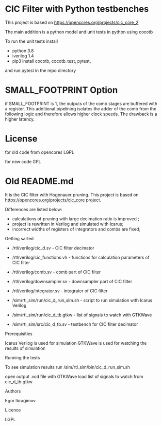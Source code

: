 # CIC Filter with Python testbenches

This project is based on https://opencores.org/projects/cic_core_2

The main addition is a python model and unit tests in python using cocotb

To run the unit tests install
- python 3.8
- iverilog 1.4
- pip3 install cocotb, cocotb_test, pytest,

and run pytest in the repo directory

# SMALL_FOOTPRINT Option

if SMALL_FOOTPRINT is 1, the outputs of the comb stages are buffered with a register. This additional pipelining isolates the adder of the comb from the following logic and therefore allows higher clock speeds. The drawback is a higher latency.


# License
for old code from opencores LGPL

for new code GPL


# Old README.md

It is the CIC filter with Hogenauer pruning.
This project is based on https://opencores.org/projects/cic_core project.

Differences are listed below:
* calculations of pruning with large decimation ratio is improved ;
* project is rewritten in Verilog and simulated with Icarus;
* incorrect widths of registers of integrators and combs are fixed;

Getting sarted

* /rtl/verilog/cic\_d.sv - CIC filter decimator
* /rtl/verilog/cic\_functions.vh - functions for calculation parameters of CIC filter
* /rtl/verilog/comb.sv - comb part of CIC filter
* /rtl/verilog/downsampler.sv - downsampler part of CIC filter
* /rtl/verilog/integrator.sv - integrator of CIC filter

* /sim/rtl\_sim/run/cic\_d\_run_sim.sh - script to run simulation with Icarus Verilog
* /sim/rtl\_sim/run/cic\_d\_tb.gtkw - list of signals to watch with GTKWave
* /sim/rtl\_sim/src/cic\_d\_tb.sv - testbench for CIC filter decimator

Prerequisities

Icarus Verilog is used for simulation 
GTKWave is used for watching the results of simulation

Running the tests

To see simulation results run
/sim/rtl\_sim/bin/cic\_d\_run\_sim.sh

open output .vcd file with GTKWave
load list of signals to watch from cic\_d_tb.gtkw

Authors

Egor Ibragimov

Licence

LGPL